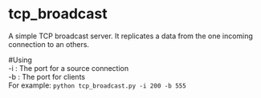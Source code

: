 # tcp_broadcast
A simple TCP broadcast server. 
It replicates a data from the one incoming connection to an others.

#Using  
-i : The port for a source connection  
-b : The port for clients  
For example: ```python tcp_broadcast.py -i 200 -b 555```
